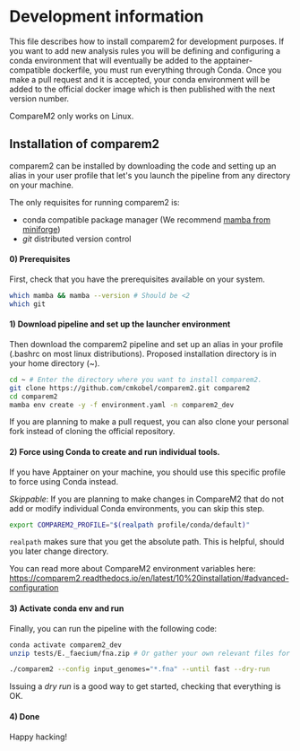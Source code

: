 # Development information

This file describes how to install comparem2 for development purposes. If you want to add new analysis rules you will be defining and configuring a conda environment that will eventually be added to the apptainer-compatible dockerfile, you must run everything through Conda. Once you make a pull request and it is accepted, your conda environment will be added to the official docker image which is then published with the next version number.

CompareM2 only works on Linux.

## Installation of comparem2

comparem2 can be installed by downloading the code and setting up an alias in your user profile that let's you launch the pipeline from any directory on your machine.

The only requisites for running comparem2 is:
  - conda compatible package manager (We recommend [mamba from miniforge](https://github.com/conda-forge/miniforge#install))
  - *git* distributed version control

#### 0) Prerequisites

First, check that you have the prerequisites available on your system. 

```bash
which mamba && mamba --version # Should be <2
which git 
```

#### 1) Download pipeline and set up the launcher environment

Then download the comparem2 pipeline and set up an alias in your profile (.bashrc on most linux distributions). Proposed installation directory is in your home directory (\~).

```bash
cd ~ # Enter the directory where you want to install comparem2.
git clone https://github.com/cmkobel/comparem2.git comparem2
cd comparem2
mamba env create -y -f environment.yaml -n comparem2_dev

```

If you are planning to make a pull request, you can also clone your personal fork instead of cloning the official repository.

#### 2) Force using Conda to create and run individual tools.

If you have Apptainer on your machine, you should use this specific profile to force using Conda instead.

_Skippable_: If you are planning to make changes in CompareM2 that do not add or modify individual Conda environments, you can skip this step.

```bash
export COMPAREM2_PROFILE="$(realpath profile/conda/default)"

```

`realpath` makes sure that you get the absolute path. This is helpful, should you later change directory.

You can read more about CompareM2 environment variables here: https://comparem2.readthedocs.io/en/latest/10%20installation/#advanced-configuration

#### 3) Activate conda env and run

Finally, you can run the pipeline with the following code:
```bash
conda activate comparem2_dev
unzip tests/E._faecium/fna.zip # Or gather your own relevant files for testing.

./comparem2 --config input_genomes="*.fna" --until fast --dry-run

```

Issuing a _dry run_ is a good way to get started, checking that everything is OK.

#### 4) Done

Happy hacking!

